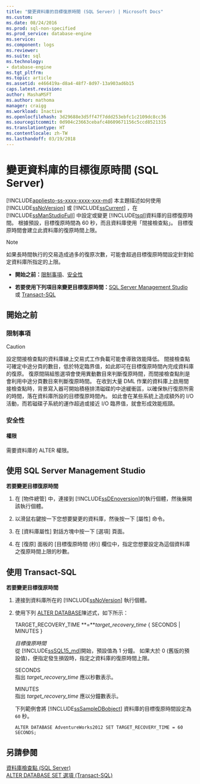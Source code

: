 ```yaml
---
title: "變更資料庫的目標復原時間 (SQL Server) | Microsoft Docs"
ms.custom: 
ms.date: 08/24/2016
ms.prod: sql-non-specified
ms.prod_service: database-engine
ms.service: 
ms.component: logs
ms.reviewer: 
ms.suite: sql
ms.technology:
- database-engine
ms.tgt_pltfrm: 
ms.topic: article
ms.assetid: e466419a-d8a4-48f7-8d97-13a903ad6b15
caps.latest.revision: 
author: MashaMSFT
ms.author: mathoma
manager: craigg
ms.workload: Inactive
ms.openlocfilehash: 3d29688e3d5ff47f7ddd253ebfc1c2109dc8cc36
ms.sourcegitcommit: 0d904c23663cebafc48609671156c5ccd8521315
ms.translationtype: HT
ms.contentlocale: zh-TW
ms.lasthandoff: 03/19/2018
---
```

# <a name="change-the-target-recovery-time-of-a-database-sql-server"></a>變更資料庫的目標復原時間 (SQL Server)
[!INCLUDE[appliesto-ss-xxxx-xxxx-xxx-md](../../includes/appliesto-ss-xxxx-xxxx-xxx-md.md)]
  本主題描述如何使用 [!INCLUDE[ssNoVersion](../../includes/ssnoversion-md.md)] 或 [!INCLUDE[ssCurrent](../../includes/sscurrent-md.md)] ，在 [!INCLUDE[ssManStudioFull](../../includes/ssmanstudiofull-md.md)] 中設定或變更 [!INCLUDE[tsql](../../includes/tsql-md.md)]資料庫的目標復原時間。 根據預設，目標復原時間為 60 秒，而且資料庫使用「間接檢查點」。 目標復原時間會建立此資料庫的復原時間上限。  
  
> [!NOTE]  
>  如果長時間執行的交易造成過多的復原次數，可能會超過目標復原時間設定針對給定資料庫所指定的上限。  
  
-   **開始之前：**[限制事項](#Restrictions)、[安全性](#Security)  
  
-   **若要使用下列項目來變更目標復原時間：**[SQL Server Management Studio](#SSMSProcedure) 或 [Transact-SQL](#TsqlProcedure)  
  
##  <a name="BeforeYouBegin"></a> 開始之前  
  
###  <a name="Restrictions"></a> 限制事項 
  
> [!CAUTION]  
>  設定間接檢查點的資料庫線上交易式工作負載可能會導致效能降低。 間接檢查點可確定中途分頁的數目，低於特定臨界值，如此即可在目標復原時間內完成資料庫的復原。 復原間隔組態選項會使用異動數目來判斷復原時間，而間接檢查點則是會利用中途分頁數目來判斷復原時間。 在收到大量 DML 作業的資料庫上啟用間接檢查點時，背景寫入器可開始積極排清磁碟的中途緩衝區，以確保執行復原所需的時間，落在資料庫所設的目標復原時間內。 如此會在某些系統上造成額外的 I/O 活動，而若磁碟子系統的運作超過或接近 I/O 臨界值，就會形成效能瓶頸。  
  
###  <a name="Security"></a> 安全性  
  
####  <a name="Permissions"></a> 權限  
 需要資料庫的 ALTER 權限。  
  
##  <a name="SSMSProcedure"></a> 使用 SQL Server Management Studio  
 **若要變更目標復原時間**  
  
1.  在 [物件總管] 中，連接到 [!INCLUDE[ssDEnoversion](../../includes/ssdenoversion-md.md)]的執行個體，然後展開該執行個體。  
  
2.  以滑鼠右鍵按一下您想要變更的資料庫，然後按一下 [屬性]  命令。  
  
3.  在 [資料庫屬性]  對話方塊中按一下 [選項]  頁面。  
  
4.  在 [復原]  面板的 [目標復原時間 (秒)]  欄位中，指定您想要設定為這個資料庫之復原時間上限的秒數。  
  
##  <a name="TsqlProcedure"></a> 使用 Transact-SQL  
 **若要變更目標復原時間**  
  
1.  連接到資料庫所在的 [!INCLUDE[ssNoVersion](../../includes/ssnoversion-md.md)] 執行個體。  
  
2.  使用下列 [ALTER DATABASE](../../t-sql/statements/alter-database-transact-sql-set-options.md)陳述式，如下所示：  
  
     TARGET_RECOVERY_TIME **=***target_recovery_time* { SECONDS | MINUTES }  
  
     *目標復原時間*  
     從 [!INCLUDE[ssSQL15_md](../../includes/sssql15-md.md)]開始，預設值為 1 分鐘。 如果大於 0 (舊版的預設值)，便指定發生損毀時，指定之資料庫的復原時間上限。  
  
     SECONDS  
     指出 *target_recovery_time* 應以秒數表示。  
  
     MINUTES  
     指出 *target_recovery_time* 應以分鐘數表示。  
  
     下列範例會將 [!INCLUDE[ssSampleDBobject](../../includes/sssampledbobject-md.md)] 資料庫的目標復原時間設定為 `60` 秒。  
  
    ```  
    ALTER DATABASE AdventureWorks2012 SET TARGET_RECOVERY_TIME = 60 SECONDS;  
    ```  
  
## <a name="see-also"></a>另請參閱  
 [資料庫檢查點 &#40;SQL Server&#41;](../../relational-databases/logs/database-checkpoints-sql-server.md)   
 [ALTER DATABASE SET 選項 &#40;Transact-SQL&#41;](../../t-sql/statements/alter-database-transact-sql-set-options.md)  
  
  
